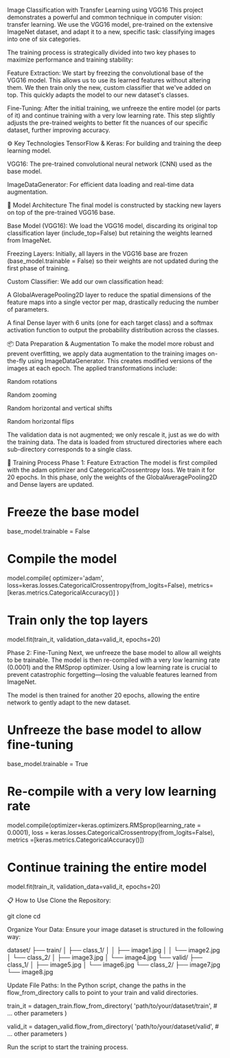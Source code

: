 Image Classification with Transfer Learning using VGG16
This project demonstrates a powerful and common technique in computer vision: transfer learning. We use the VGG16 model, pre-trained on the extensive ImageNet dataset, and adapt it to a new, specific task: classifying images into one of six categories.

The training process is strategically divided into two key phases to maximize performance and training stability:

Feature Extraction: We start by freezing the convolutional base of the VGG16 model. This allows us to use its learned features without altering them. We then train only the new, custom classifier that we've added on top. This quickly adapts the model to our new dataset's classes.

Fine-Tuning: After the initial training, we unfreeze the entire model (or parts of it) and continue training with a very low learning rate. This step slightly adjusts the pre-trained weights to better fit the nuances of our specific dataset, further improving accuracy.

⚙️ Key Technologies
TensorFlow & Keras: For building and training the deep learning model.

VGG16: The pre-trained convolutional neural network (CNN) used as the base model.

ImageDataGenerator: For efficient data loading and real-time data augmentation.

🧠 Model Architecture
The final model is constructed by stacking new layers on top of the pre-trained VGG16 base.

Base Model (VGG16): We load the VGG16 model, discarding its original top classification layer (include_top=False) but retaining the weights learned from ImageNet.

Freezing Layers: Initially, all layers in the VGG16 base are frozen (base_model.trainable = False) so their weights are not updated during the first phase of training.

Custom Classifier: We add our own classification head:

A GlobalAveragePooling2D layer to reduce the spatial dimensions of the feature maps into a single vector per map, drastically reducing the number of parameters.

A final Dense layer with 6 units (one for each target class) and a softmax activation function to output the probability distribution across the classes.

📦 Data Preparation & Augmentation
To make the model more robust and prevent overfitting, we apply data augmentation to the training images on-the-fly using ImageDataGenerator. This creates modified versions of the images at each epoch. The applied transformations include:

Random rotations

Random zooming

Random horizontal and vertical shifts

Random horizontal flips

The validation data is not augmented; we only rescale it, just as we do with the training data. The data is loaded from structured directories where each sub-directory corresponds to a single class.

🚀 Training Process
Phase 1: Feature Extraction
The model is first compiled with the adam optimizer and CategoricalCrossentropy loss. We train it for 20 epochs. In this phase, only the weights of the GlobalAveragePooling2D and Dense layers are updated.

# Freeze the base model
base_model.trainable = False

# Compile the model
model.compile(
    optimizer='adam',
    loss=keras.losses.CategoricalCrossentropy(from_logits=False),
    metrics=[keras.metrics.CategoricalAccuracy()]
)

# Train only the top layers
model.fit(train_it,
          validation_data=valid_it,
          epochs=20)

Phase 2: Fine-Tuning
Next, we unfreeze the base model to allow all weights to be trainable. The model is then re-compiled with a very low learning rate (0.0001) and the RMSprop optimizer. Using a low learning rate is crucial to prevent catastrophic forgetting—losing the valuable features learned from ImageNet.

The model is then trained for another 20 epochs, allowing the entire network to gently adapt to the new dataset.

# Unfreeze the base model to allow fine-tuning
base_model.trainable = True

# Re-compile with a very low learning rate
model.compile(optimizer=keras.optimizers.RMSprop(learning_rate = 0.0001),
              loss = keras.losses.CategoricalCrossentropy(from_logits=False),
              metrics =[keras.metrics.CategoricalAccuracy()])

# Continue training the entire model
model.fit(train_it,
          validation_data=valid_it,
          epochs=20)

📋 How to Use
Clone the Repository:

git clone <your-repository-url>
cd <repository-name>

Organize Your Data: Ensure your image dataset is structured in the following way:

dataset/
├── train/
│   ├── class_1/
│   │   ├── image1.jpg
│   │   └── image2.jpg
│   └── class_2/
│       ├── image3.jpg
│       └── image4.jpg
└── valid/
    ├── class_1/
    │   ├── image5.jpg
    │   └── image6.jpg
    └── class_2/
        ├── image7.jpg
        └── image8.jpg

Update File Paths: In the Python script, change the paths in the flow_from_directory calls to point to your train and valid directories.

train_it = datagen_train.flow_from_directory(
    'path/to/your/dataset/train',
    # ... other parameters
)

valid_it = datagen_valid.flow_from_directory(
    'path/to/your/dataset/valid',
    # ... other parameters
)

Run the script to start the training process.
